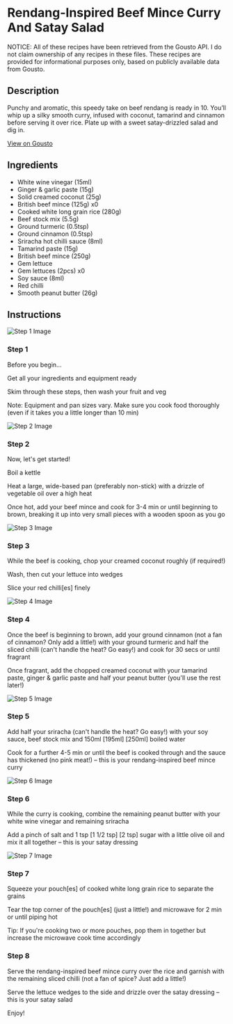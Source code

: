 # Rendang-Inspired Beef Mince Curry And Satay Salad

NOTICE: All of these recipes have been retrieved from the Gousto API. I do not claim ownership of any recipes in these files. These recipes are provided for informational purposes only, based on publicly available data from Gousto.

## Description

Punchy and aromatic, this speedy take on beef rendang is ready in 10. You’ll whip up a silky smooth curry, infused with coconut, tamarind and cinnamon before serving it over rice. Plate up with a sweet satay-drizzled salad and dig in.

[View on Gousto](https://www.gousto.co.uk/recipes/cookbook/rendang-inspired-beef-mince-curry-and-satay-gem-salad)

## Ingredients

- White wine vinegar (15ml)
- Ginger & garlic paste (15g)
- Solid creamed coconut (25g)
- British beef mince (125g) x0
- Cooked white long grain rice (280g)
- Beef stock mix (5.5g)
- Ground turmeric (0.5tsp)
- Ground cinnamon (0.5tsp)
- Sriracha hot chilli sauce (8ml)
- Tamarind paste (15g)
- British beef mince (250g)
- Gem lettuce
- Gem lettuces (2pcs) x0
- Soy sauce (8ml)
- Red chilli
- Smooth peanut butter (26g)

## Instructions

![Step 1 Image](https://production-media.gousto.co.uk/cms/recipe-step-image/step-1-1705677858497-x200.jpg)

### Step 1

Before you begin...

Get all your ingredients and equipment ready

Skim through these steps, then wash your fruit and veg

Note: Equipment and pan sizes vary. Make sure you cook food thoroughly (even if it takes you a little longer than 10 min)

![Step 2 Image](https://production-media.gousto.co.uk/cms/recipe-step-image/step-2-1705677862719-x200.jpg)

### Step 2

Now, let's get started!

Boil a kettle

Heat a large, wide-based pan (preferably non-stick) with a drizzle of vegetable oil over a high heat

Once hot, add your beef mince and cook for 3-4 min or until beginning to brown, breaking it up into very small pieces with a wooden spoon as you go

![Step 3 Image](https://production-media.gousto.co.uk/cms/recipe-step-image/step-3-1705677866714-x200.jpg)

### Step 3

While the beef is cooking, chop your creamed coconut roughly (if required!)

Wash, then cut your lettuce into wedges

Slice your red chilli[es] finely

![Step 4 Image](https://production-media.gousto.co.uk/cms/recipe-step-image/step-4-1705677870635-x200.jpg)

### Step 4

Once the beef is beginning to brown, add your ground cinnamon (not a fan of cinnamon? Only add a little!) with your ground turmeric and half the sliced chilli (can't handle the heat? Go easy!) and cook for 30 secs or until fragrant

Once fragrant, add the chopped creamed coconut with your tamarind paste, ginger & garlic paste and half your peanut butter (you'll use the rest later!)

![Step 5 Image](https://production-media.gousto.co.uk/cms/recipe-step-image/step-5-1705677874517-x200.jpg)

### Step 5

Add half your sriracha (can't handle the heat? Go easy!) with your soy sauce, beef stock mix and 150ml <span class="text-purple">[195ml] </span><span class="text-danger">[250ml] </span>boiled water

Cook for a further 4-5 min or until the beef is cooked through and the sauce has thickened (no pink meat!) – this is your rendang-inspired beef mince curry

![Step 6 Image](https://production-media.gousto.co.uk/cms/recipe-step-image/step-6-1705677896821-x200.jpg)

### Step 6

While the curry is cooking, combine the remaining peanut butter with your white wine vinegar and remaining sriracha

Add a pinch of salt and 1 tsp<span class="text-purple"> [1 1/2 tsp]<span class="text-danger"> </span>[2 tsp]</span> sugar with a little olive oil and mix it all together – this is your satay dressing

![Step 7 Image](https://production-media.gousto.co.uk/cms/recipe-step-image/step-7-1705677901060-x200.jpg)

### Step 7

Squeeze your pouch[es] of cooked white long grain rice to separate the grains

Tear the top corner of the pouch[es] (just a little!) and microwave for 2 min or until piping hot

Tip: If you're cooking two or more pouches, pop them in together but increase the microwave cook time accordingly

### Step 8

Serve the rendang-inspired beef mince curry over the rice and garnish with the remaining sliced chilli (not a fan of spice? Just add a little!)

Serve the lettuce wedges to the side and drizzle over the satay dressing – this is your satay salad

Enjoy!

